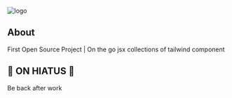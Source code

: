 ![logo](https://user-images.githubusercontent.com/79455416/154841446-00a525a3-83da-48c4-a18e-01bc6ad6ac17.png)

## About

First Open Source Project | On the go jsx collections of tailwind component

## 🚧 ON HIATUS 🚧
Be back after work

